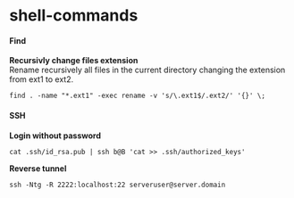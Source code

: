 # shell-commands


#### Find  

**Recursivly change files extension**  
Rename recursively all files in the current directory changing the extension from ext1 to ext2.

`find . -name "*.ext1" -exec rename -v 's/\.ext1$/.ext2/' '{}' \;`



#### SSH
**Login without password**  

`cat .ssh/id_rsa.pub | ssh b@B 'cat >> .ssh/authorized_keys'`


**Reverse tunnel**

`ssh -Ntg -R 2222:localhost:22 serveruser@server.domain`
